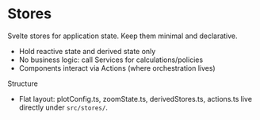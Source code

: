 # Stores

Svelte stores for application state. Keep them minimal and declarative.

- Hold reactive state and derived state only
- No business logic: call Services for calculations/policies
- Components interact via Actions (where orchestration lives)

Structure
- Flat layout: plotConfig.ts, zoomState.ts, derivedStores.ts, actions.ts live directly under `src/stores/`.
